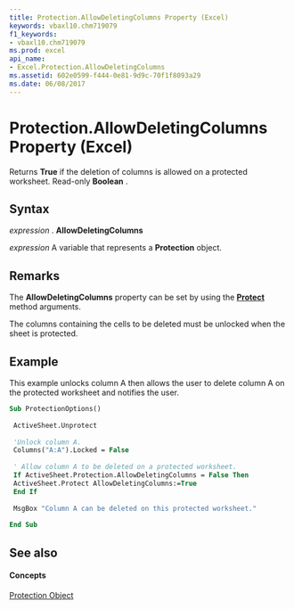 ```yaml
---
title: Protection.AllowDeletingColumns Property (Excel)
keywords: vbaxl10.chm719079
f1_keywords:
- vbaxl10.chm719079
ms.prod: excel
api_name:
- Excel.Protection.AllowDeletingColumns
ms.assetid: 602e0599-f444-0e81-9d9c-70f1f8093a29
ms.date: 06/08/2017
---
```



# Protection.AllowDeletingColumns Property (Excel)

Returns  **True** if the deletion of columns is allowed on a protected worksheet. Read-only **Boolean** .


## Syntax

 _expression_ . **AllowDeletingColumns**

 _expression_ A variable that represents a **Protection** object.


## Remarks

The  **AllowDeletingColumns** property can be set by using the **[Protect](worksheet-protect-method-excel.md)** method arguments.

The columns containing the cells to be deleted must be unlocked when the sheet is protected.


## Example

This example unlocks column A then allows the user to delete column A on the protected worksheet and notifies the user.


```vb
Sub ProtectionOptions() 
 
 ActiveSheet.Unprotect 
 
 'Unlock column A. 
 Columns("A:A").Locked = False 
 
 ' Allow column A to be deleted on a protected worksheet. 
 If ActiveSheet.Protection.AllowDeletingColumns = False Then 
 ActiveSheet.Protect AllowDeletingColumns:=True 
 End If 
 
 MsgBox "Column A can be deleted on this protected worksheet." 
 
End Sub
```


## See also


#### Concepts


[Protection Object](protection-object-excel.md)

